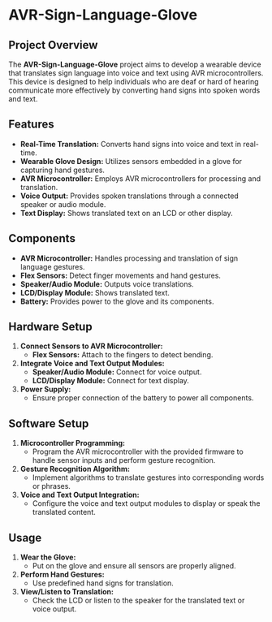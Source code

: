 # AVR-Sign-Language-Glove

## Project Overview

The **AVR-Sign-Language-Glove** project aims to develop a wearable device that translates sign language into voice and text using AVR microcontrollers. This device is designed to help individuals who are deaf or hard of hearing communicate more effectively by converting hand signs into spoken words and text.

## Features

- **Real-Time Translation:** Converts hand signs into voice and text in real-time.
- **Wearable Glove Design:** Utilizes sensors embedded in a glove for capturing hand gestures.
- **AVR Microcontroller:** Employs AVR microcontrollers for processing and translation.
- **Voice Output:** Provides spoken translations through a connected speaker or audio module.
- **Text Display:** Shows translated text on an LCD or other display.

## Components

- **AVR Microcontroller:** Handles processing and translation of sign language gestures.
- **Flex Sensors:** Detect finger movements and hand gestures.
- **Speaker/Audio Module:** Outputs voice translations.
- **LCD/Display Module:** Shows translated text.
- **Battery:** Provides power to the glove and its components.

## Hardware Setup

1. **Connect Sensors to AVR Microcontroller:**
   - **Flex Sensors:** Attach to the fingers to detect bending.
2. **Integrate Voice and Text Output Modules:**
   - **Speaker/Audio Module:** Connect for voice output.
   - **LCD/Display Module:** Connect for text display.
3. **Power Supply:**
   - Ensure proper connection of the battery to power all components.

## Software Setup

1. **Microcontroller Programming:**
   - Program the AVR microcontroller with the provided firmware to handle sensor inputs and perform gesture recognition.
2. **Gesture Recognition Algorithm:**
   - Implement algorithms to translate gestures into corresponding words or phrases.
3. **Voice and Text Output Integration:**
   - Configure the voice and text output modules to display or speak the translated content.

## Usage

1. **Wear the Glove:**
   - Put on the glove and ensure all sensors are properly aligned.
2. **Perform Hand Gestures:**
   - Use predefined hand signs for translation.
3. **View/Listen to Translation:**
   - Check the LCD or listen to the speaker for the translated text or voice output.
